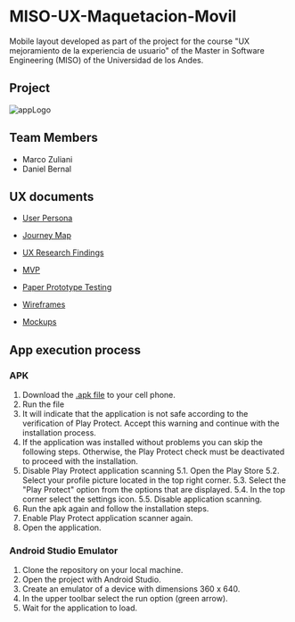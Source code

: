 # MISO-UX-Maquetacion-Movil
Mobile layout developed as part of the project for the course "UX mejoramiento de la experiencia de usuario" of the Master in Software Engineering (MISO) of the Universidad de los Andes.

## Project

![appLogo](https://github.com/poloivaz/MISO-UX-Maquetacion-Web/assets/78174427/3b4097c5-3b05-4d58-89df-b84a0682d141)

## Team Members

- Marco Zuliani
- Daniel Bernal

## UX documents

- [User Persona](https://drive.google.com/file/d/1XL0c3xiWW6zFxjsBTZjgRNm-UqACKoE5/view?usp=sharing)

- [Journey Map](https://drive.google.com/file/d/1b9rHXNwu72LfCFByAU9GsZZbhCRsiVEe/view?usp=sharing)

- [UX Research Findings](https://drive.google.com/file/d/1OgFGGYk2l0FwFBPD_9wNbRhNCTv-2QMT/view?usp=sharing)
  
- [MVP](https://drive.google.com/file/d/1IeB0Y7SFtSIttt5tYpJNmZNU5k59pGtY/view?usp=sharing)

- [Paper Prototype Testing](https://youtu.be/TqFEu0VZ8TM)

- [Wireframes](https://www.figma.com/file/dl3rIzaKmIqU0XchHaXnRB/Wireframes-Movil?type=design&node-id=0%3A1&mode=design&t=jul9Nf53NvoAzHM4-1)

- [Mockups](https://www.figma.com/file/lak17rafM3mcV7NeVQrJWm/Mockup-Movil?type=design&node-id=0%3A1&mode=design&t=wYw8p5JLZBPJKbkw-1)

## App execution process

### APK

1. Download the [.apk file](https://drive.google.com/file/d/15_HmmPAyMkGoG-hq7qHsuX4r1iJ2bHIN/view?usp=sharing) to your cell phone. 
2. Run the file
3. It will indicate that the application is not safe according to the verification of Play Protect. Accept this warning and continue with the installation process.
4. If the application was installed without problems you can skip the following steps. Otherwise, the Play Protect check must be deactivated to proceed with the installation.
5. Disable Play Protect application scanning
  5.1. Open the Play Store
  5.2. Select your profile picture located in the top right corner.
  5.3. Select the "Play Protect" option from the options that are displayed.
  5.4. In the top corner select the settings icon.
  5.5. Disable application scanning.
6. Run the apk again and follow the installation steps.
7. Enable Play Protect application scanner again.
8. Open the application.

### Android Studio Emulator

1. Clone the repository on your local machine.
2. Open the project with Android Studio.
3. Create an emulator of a device with dimensions 360 x 640.
4. In the upper toolbar select the run option (green arrow).
5. Wait for the application to load.
